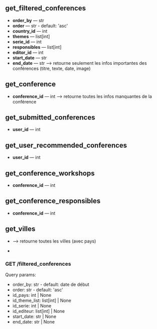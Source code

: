 ## get_filtered_conferences
- **order_by** — str 
- **order** — str - default: 'asc'
- **country_id** — int
- **themes** — list[int]
- **serie_id** — int
- **responsibles** — list[int]
- **editor_id** — int
- **start_date** — str
- **end_date** — str
--> retourne seulement les infos importantes des conférences (titre, texte, date, image)

## get_conference
- **conference_id** — int
--> retourne toutes les infos manquantes de la conférence

## get_submitted_conferences
- **user_id** — int


## get_user_recommended_conferences
- **user_id** — int

## get_conference_workshops
- **conference_id** — int

## get_conference_responsibles
- **conference_id** — int


## get_villes
- --> retourne toutes les villes (avec pays)

*

### GET /filtered_conferences
Query params:
- order_by: str - default: date de début
- order: str - default: 'asc'
- id_pays: int | None
- id_theme_list: list[int] | None
- id_serie: int | None
- id_editeur: list[int] | None
- start_date: str | None
- end_date: str | None

